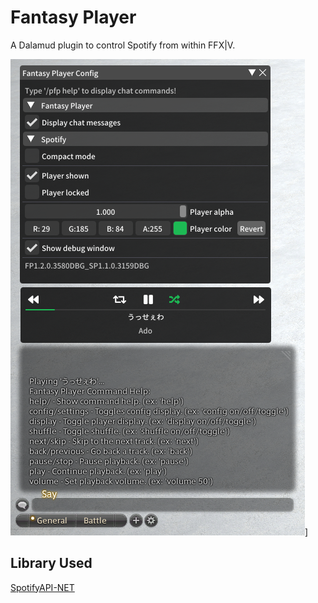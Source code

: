 # Fantasy Player
A Dalamud plugin to control Spotify from within FFX|V.

![Preview](./.repo_resources/player_preview.png)]

## Library Used
[SpotifyAPI-NET](https://github.com/JohnnyCrazy/SpotifyAPI-NET)
